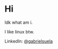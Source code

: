 # Hi

Idk what am i.

I like linux btw.

LinkedIn: [@gabrielsuela](https://linkedin.com/in/gabriel-suela)
